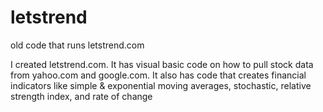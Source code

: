 # letstrend
old code that runs letstrend.com

I created letstrend.com. It has visual basic code on how to pull stock data from yahoo.com and google.com. It also has code that creates financial indicators like simple  & exponential moving averages, stochastic, relative strength index, and rate of change

